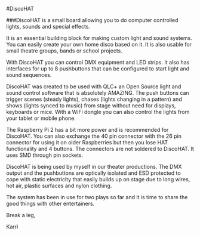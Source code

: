 <!--
---
name: DiscoHAT
class: board
type: audio
formfactor: HAT
manufacturer: Kertatuote
collected: Other
description: Computer controlled DMX lights, sounds and special effects
url: http://discohat.com
buy: http://discohat.com/shop
image: 'discohat.png'
pincount: 40
eeprom: yes
power:
  '1':
  '2':
ground:
  '6':
  '9':
  '14':
  '20':
  '25':
  '30':
  '34':
  '39':
pin:
  '8':
    name: TXD
    active: high
    mode: output
    description: DMX out
  '13':
    name: Button1
    active: low
    mode: input
    description: Button 1
  '15':
    name: Button2
    active: low
    mode: input
    description: Button 2
  '22':
    name: Button3
    active: low
    mode: input
    description: Button 3
  '18':
    name: Button4
    active: low
    mode: input
    description: Button 4
  '16':
    name: Button5
    active: low
    mode: input
    description: Button 5
  '37':
    name: Button6
    active: low
    mode: input
    description: Button 6
  '32':
    name: Button7
    active: low
    mode: input
    description: Button 7
  '36':
    name: Button8
    active: low
    mode: input
    description: Button 8
  '19':
    name: SDO
    mode: spi
    description: LED strip data
  '23':
    name: SCLK
    mode: spi
    description: LED strip clock
-->
#DiscoHAT

###DiscoHAT is a small board allowing you to do computer controlled lights, sounds and special effects.

It is an essential building block for making custom light and sound systems. You can easily create your own home disco based on it. It is also usable for small theatre groups, bands or school projects.

With DiscoHAT you can control DMX equipment and LED strips. It also has interfaces for up to 8 pushbuttons that can be configured to start light and sound sequences.

DiscoHAT was created to be used with QLC+ an Open Source light and sound control software that is absolutely AMAZING. The push buttons can trigger scenes (steady lights), chases (lights changing in a pattern) and shows (lights synced to music) from stage without need for displays, keyboards or mice. With a WiFi dongle you can also control the lights from your tablet or mobile phone.

The Raspberry Pi 2 has a bit more power and is recommended for DiscoHAT. You can also exchange the 40 pin connector with the 26 pin connector for using it on older Raspberries but then you lose HAT functionality and 4 buttons. The connectors are not soldered to DiscoHAT. It uses SMD through pin sockets.

DiscoHAT is being used by myself in our theater productions. The DMX output and the pushbuttons are optically isolated and ESD protected to cope with static electricity that easily builds up on stage due to long wires, hot air, plastic surfaces and nylon clothing.

The system has been in use for two plays so far and it is time to share the good things with other entertainers.

Break a leg,

Karri
